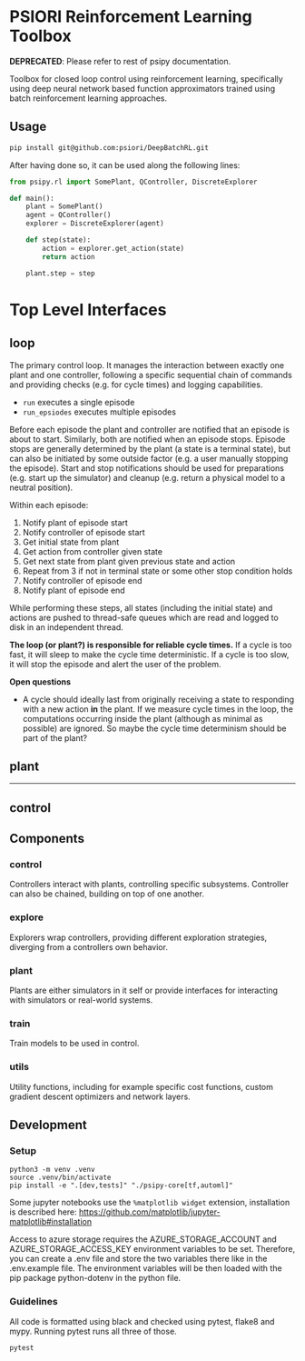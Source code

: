 # PSIORI Reinforcement Learning Toolbox

**DEPRECATED**: Please refer to rest of psipy documentation.

Toolbox for closed loop control using reinforcement learning, specifically using deep neural network based function approximators trained using batch reinforcement learning approaches.

## Usage

```bash
pip install git@github.com:psiori/DeepBatchRL.git
```

After having done so, it can be used along the following lines:

```python
from psipy.rl import SomePlant, QController, DiscreteExplorer

def main():
    plant = SomePlant()
    agent = QController()
    explorer = DiscreteExplorer(agent)

    def step(state):
        action = explorer.get_action(state)
        return action

    plant.step = step
```

# Top Level Interfaces

## loop

The primary control loop. It manages the interaction between exactly one plant and one controller, following a specific sequential chain of commands and providing checks (e.g. for cycle times) and logging capabilities.

- `run` executes a single episode
- `run_epsiodes` executes multiple episodes

Before each episode the plant and controller are notified that an episode is about to start. Similarly, both are notified when an episode stops. Episode stops are generally determined by the plant (a state is a terminal state), but can also be initiated by some outside factor (e.g. a user manually stopping the episode). Start and stop notifications should be used for preparations (e.g. start up the simulator) and cleanup (e.g. return a physical model to a neutral position).

Within each episode:

1. Notify plant of episode start
2. Notify controller of episode start
3. Get initial state from plant
4. Get action from controller given state
5. Get next state from plant given previous state and action
6. Repeat from 3 if not in terminal state or some other stop condition holds
7. Notify controller of episode end
8. Notify plant of episode end

While performing these steps, all states (including the initial state) and actions are pushed to thread-safe queues which are read and logged to disk in an independent thread.

**The loop (or plant?) is responsible for reliable cycle times.** If a cycle is too fast, it will sleep to make the cycle time deterministic. If a cycle is too slow, it will stop the episode and alert the user of the problem.

**Open questions**

- A cycle should ideally last from originally receiving a state to responding with a new action **in** the plant. If we measure cycle times in the loop, the computations occurring inside the plant (although as minimal as possible) are ignored. So maybe the cycle time determinism should be part of the plant?

## plant

---

## control

## Components

### control

Controllers interact with plants, controlling specific subsystems. Controller can also
be chained, building on top of one another.

### explore

Explorers wrap controllers, providing different exploration strategies,
diverging from a controllers own behavior.

### plant

Plants are either simulators in it self or provide interfaces for interacting
with simulators or real-world systems.

### train

Train models to be used in control.

### utils

Utility functions, including for example specific cost functions, custom gradient descent optimizers and network layers.

## Development

### Setup

```Shell
python3 -m venv .venv
source .venv/bin/activate
pip install -e ".[dev,tests]" "./psipy-core[tf,automl]"
```

Some jupyter notebooks use the `%matplotlib widget` extension, installation is described here: https://github.com/matplotlib/jupyter-matplotlib#installation

Access to azure storage requires the AZURE_STORAGE_ACCOUNT and
AZURE_STORAGE_ACCESS_KEY environment variables to be set.
Therefore, you can create a .env file and store the two variables there like in the .env.example file.
The environment variables will be then loaded with the pip package python-dotenv in the python file.

### Guidelines

All code is formatted using black and checked using pytest, flake8 and mypy. Running pytest runs all three of those.

```Shell
pytest
```
